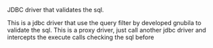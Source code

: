 JDBC driver that validates the sql.

This is a jdbc driver that use the query filter by developed gnubila to validate the sql.
This is a proxy driver, just call another jdbc driver and intercepts the execute calls checking the sql before
